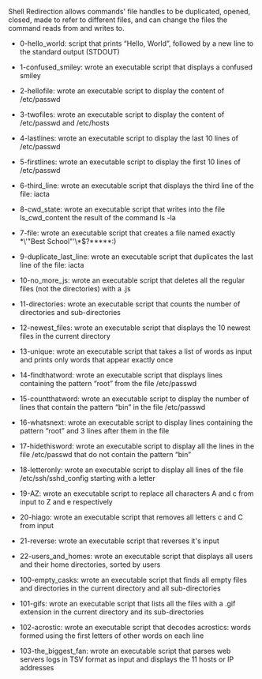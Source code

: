 Shell Redirection allows commands' file handles to be duplicated, opened, closed, made to refer to different files, and can change the files the command reads from and writes to.

* 0-hello_world: script that prints “Hello, World”, followed by a new line to the standard output (STDOUT)

* 1-confused_smiley: wrote an executable script that displays a confused smiley

* 2-hellofile: wrote an executable script to display the content of /etc/passwd

* 3-twofiles: wrote an executable script to display the content of /etc/passwd and /etc/hosts

* 4-lastlines: wrote an executable script to display the last 10 lines of /etc/passwd

* 5-firstlines: wrote an executable script to display the first 10 lines of /etc/passwd

* 6-third_line: wrote an executable script that displays the third line of the file: iacta

* 8-cwd_state: wrote an executable script that writes into the file ls_cwd_content the result of the command ls -la

* 7-file: wrote an executable script that creates a file named exactly \*\\'"Best School"\'\\*$\?\*\*\*\*\*:)

* 9-duplicate_last_line: wrote an executable script that duplicates the last line of the file: iacta

* 10-no_more_js: wrote an executable script that deletes all the regular files (not the directories) with a .js

* 11-directories: wrote an executable script that counts the number of directories and sub-directories

* 12-newest_files: wrote an executable script that displays the 10 newest files in the current directory

* 13-unique: wrote an executable script that takes a list of words as input and prints only words that appear exactly once

* 14-findthatword: wrote an executable script that displays lines containing the pattern “root” from the file /etc/passwd

* 15-countthatword: wrote an executable script to display the number of lines that contain the pattern “bin” in the file /etc/passwd

* 16-whatsnext: wrote an executable script to display lines containing the pattern “root” and 3 lines after them in the file

* 17-hidethisword: wrote an executable script to display all the lines in the file /etc/passwd that do not contain the pattern “bin”

* 18-letteronly: wrote an executable script to display all lines of the file /etc/ssh/sshd_config starting with a letter

* 19-AZ: wrote an executable script to replace all characters A and c from input to Z and e respectively

* 20-hiago: wrote an executable script that removes all letters c and C from input

* 21-reverse: wrote an executable script that reverses it's input

* 22-users_and_homes: wrote an executable script that displays all users and their home directories, sorted by users

* 100-empty_casks: wrote an executable script that finds all empty files and directories in the current directory and all sub-directories

* 101-gifs: wrote an executable script that lists all the files with a .gif extension in the current directory and its sub-directories

* 102-acrostic: wrote an executable script that decodes acrostics: words formed using the first letters of other words on each line

* 103-the_biggest_fan: wrote an executable script that parses web servers logs in TSV format as input and displays the 11 hosts or IP addresses

